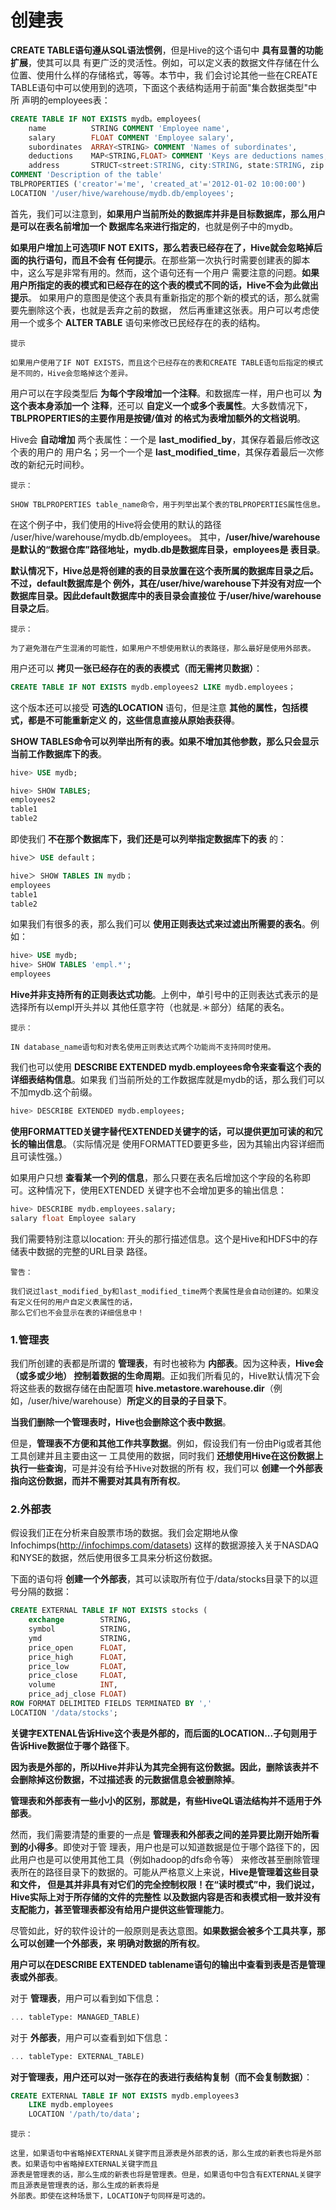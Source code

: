 创建表
================================================================================
**CREATE TABLE语句遵从SQL语法惯例**，但是Hive的这个语句中 **具有显蓍的功能扩展**，使其可以具
有更广泛的灵活性。例如，可以定义表的数据文件存储在什么位置、使用什么样的存储格式，等等。本节中，我
们会讨论其他一些在CREATE TABLE语句中可以使用到的选项，下面这个表结构适用于前面"集合数据类型"中所
声明的employees表：
```sql
CREATE TABLE IF NOT EXISTS mydb。employees(
    name          STRING COMMENT 'Employee name',
    salary        FLOAT COMMENT 'Employee salary',
    subordinates  ARRAY<STRING> COMMENT 'Names of subordinates',
    deductions    MAP<STRING,FLOAT> COMMENT 'Keys are deductions names, values are precentages',
    address       STRUCT<street:STRING, city:STRING, state:STRING, zip:INT> COMMENT 'Home address')
COMMENT 'Description of the table'
TBLPROPERTIES ('creator'='me', 'created_at'='2012-01-02 10:00:00')
LOCATION '/user/hive/warehouse/mydb.db/employees';
```
首先，我们可以注意到，**如果用户当前所处的数据库并非是目标数据库，那么用户是可以在表名前增加一个
数据库名来进行指定的**，也就是例子中的mydb。

**如果用户增加上可选项IF NOT EXITS，那么若表已经存在了，Hive就会忽略掉后面的执行语句，而且不会有
任何提示**。在那些第一次执行时需要创建表的脚本中，这么写是非常有用的。然而，这个语句还有一个用户
需要注意的问题。**如果用户所指定的表的模式和已经存在的这个表的模式不同的话，Hive不会为此做出提示**。
如果用户的意图是使这个表具有重新指定的那个新的模式的话，那么就需要先删除这个表，也就是丢弃之前的数据，
然后再重建这张表。用户可以考虑使用一个或多个 **ALTER TABLE** 语句来修改已民经存在的表的结构。
```
提示

如果用户使用了IF NOT EXISTS，而且这个已经存在的表和CREATE TABLE语句后指定的模式是不同的，Hive会忽略掉这个差异。
```
用户可以在字段类型后 **为每个字段增加一个注释**。和数据库一样，用户也可以 **为这个表本身添加一个
注释**，还可以 **自定义一个或多个表属性**。大多数情况下，**TBLPROPERTIES的主要作用是按键/值对
的格式为表增加额外的文档说明**。

Hive会 **自动增加** 两个表属性：一个是 **last_modified_by**，其保存着最后修改这个表的用户的
用户名；另一个一个是 **last_modified_time**，其保存着最后一次修改的新纪元时间秒。
```
提示：

SHOW TBLPROPERTIES table_name命令，用于列举出某个表的TBLPROPERTIES属性信息。
```
在这个例子中，我们使用的Hive将会使用的默认的路径 /user/hive/warehouse/mydb.db/employees。
其中，**/user/hive/warehouse是默认的“数据仓库”路径地址，mydb.db是数据库目录，employees是
表目录**。

**默认情况下，Hive总是将创建的表的目录放置在这个表所属的数据库目录之后。不过，default数据库是个
例外，其在/user/hive/warehouse下并没有对应一个数据库目录。因此default数据库中的表目录会直接位
于/user/hive/warehouse目录之后**。
```
提示：

为了避免潜在产生混淆的可能性，如果用户不想使用默认的表路径，那么最好是使用外部表。
```
用户还可以 **拷贝一张已经存在的表的表模式（而无需拷贝数据）**：
```sql  
CREATE TABLE IF NOT EXISTS mydb.employees2 LIKE mydb.employees；
```
这个版本还可以接受 **可选的LOCATION** 语句，但是注意 **其他的属性，包括模式，都是不可能重新定义
的，这些信息直接从原始表获得**。

**SHOW TABLES命令可以列举出所有的表。如果不增加其他参数，那么只会显示当前工作数据库下的表**。
```sql
hive> USE mydb;

hive> SHOW TABLES;
employees2
table1
table2
```
即使我们 **不在那个数据库下，我们还是可以列举指定数据库下的表** 的：
```sql
hive＞ USE default；

hive＞ SHOW TABLES IN mydb；
employees
table1
table2
```
如果我们有很多的表，那么我们可以 **使用正则表达式来过滤出所需要的表名**。例如：
```sql
hive> USE mydb;
hive> SHOW TABLES 'empl.*';
employees
```
**Hive并非支持所有的正则表达式功能**。上例中，单引号中的正则表达式表示的是选择所有以empl开头并以
其他任意字符（也就是.＊部分）结尾的表名。
```
提示：

IN database_name语句和对表名使用正则表达式两个功能尚不支持同时使用。
```
我们也可以使用 **DESCRIBE EXTENDED mydb.employees命令来查看这个表的详细表结构信息**。如果我
们当前所处的工作数据库就是mydb的话，那么我们可以不加mydb.这个前缀。
```sql
hive> DESCRIBE EXTENDED mydb.employees;
```
**使用FORMATTED关键字替代EXTENDED关键字的话，可以提供更加可读的和冗长的输出信息**。（实际情况是
使用FORMATTED要更多些，因为其输出内容详细而且可读性强。）

如果用户只想 **查看某一个列的信息**，那么只要在表名后增加这个字段的名称即可。这种情况下，使用EXTENDED
关键字也不会增加更多的输出信息：
```sql
hive> DESCRIBE mydb.employees.salary;
salary float Employee salary
```
我们需要特别注意以location: 开头的那行描述信息。这个是Hive和HDFS中的存储表中数据的完整的URL目录
路径。
```
警告：

我们说过last_modified_by和last_modified_time两个表属性是会自动创建的。如果没有定义任何的用户自定义表属性的话，
那么它们也不会显示在表的详细信息中！
```

### 1.管理表
我们所创建的表都是所谓的 **管理表**，有时也被称为 **内部表**。因为这种表，**Hive会（或多或少地）
控制着数据的生命周期**。正如我们所看见的，Hive默认情况下会将这些表的数据存储在由配置项
**hive.metastore.warehouse.dir**（例如，/user/hive/warehouse）**所定义的目录的子目录下**。

**当我们删除一个管理表时，Hive也会删除这个表中数据**。

但是，**管理表不方便和其他工作共享数据**。例如，假设我们有一份由Pig或者其他工具创建并且主要由这一
工具使用的数据，同时我们 **还想使用Hive在这份数据上执行一些查询**，可是并没有给予Hive对数据的所有
权，我们可以 **创建一个外部表指向这份数据，而并不需要对其具有所有权**。

### 2.外部表
假设我们正在分析来自股票市场的数据。我们会定期地从像Infochimps(http://infochimps.com/datasets)
这样的数据源接入关于NASDAQ和NYSE的数据，然后使用很多工具来分析这份数据。

下面的语句将 **创建一个外部表**，其可以读取所有位于/data/stocks目录下的以逗号分隔的数据：
```sql
CREATE EXTERNAL TABLE IF NOT EXISTS stocks (
    exchange        STRING,
    symbol          STRING,
    ymd             STRING,
    price_open      FLOAT,
    price_high      FLOAT,
    price_low       FLOAT,
    price_close     FLOAT,
    volume          INT,
    price_adj_close FLOAT)
ROW FORMAT DELIMITED FIELDS TERMINATED BY ','
LOCATION '/data/stocks';
```  
**关键字EXTENAL告诉Hive这个表是外部的，而后面的LOCATION...子句则用于告诉Hive数据位于哪个路径下**。

**因为表是外部的，所以Hive并非认为其完全拥有这份数据。因此，删除该表并不会删除掉这份数据，不过描述表
的元数据信息会被删除掉**。

**管理表和外部表有一些小小的区别，那就是，有些HiveQL语法结构并不适用于外部表**。

然而，我们需要清楚的重要的一点是 **管理表和外部表之间的差异要比刚开始所看到的小得多**。即使对于管
理表，用户也是可以知道数据是位于哪个路径下的，因此用户也是可以使用其他工具（例如hadoop的dfs命令等）
来修改甚至删除管理表所在的路径目录下的数据的。可能从严格意义上来说，**Hive是管理着这些目录和文件，
但是其并非具有对它们的完全控制权限！在“读时模式”中，我们说过，Hive实际上对于所存储的文件的完整性
以及数据内容是否和表模式相一致并没有支配能力，甚至管理表都没有给用户提供这些管理能力**。

尽管如此，好的软件设计的一般原则是表达意图。**如果数据会被多个工具共享，那么可以创建一个外部表，来
明确对数据的所有权**。

**用户可以在DESCRIBE EXTENDED tablename语句的输出中查看到表是否是管理表或外部表**。

对于 **管理表**，用户可以看到如下信息：
```sql
... tableType: MANAGED_TABLE)
```
对于 **外部表**，用户可以查看到如下信息：
```sql
... tableType: EXTERNAL_TABLE)
```

**对于管理表，用户还可以对一张存在的表进行表结构复制（而不会复制数据）**：
```sql
CREATE EXTERNAL TABLE IF NOT EXISTS mydb.employees3
    LIKE mydb.employees
    LOCATION '/path/to/data';
```
```
提示：

这里，如果语句中省略掉EXTERNAL关键字而且源表是外部表的话，那么生成的新表也将是外部表。如果语句中省略掉EXTERNAL关键字而且
源表是管理表的话，那么生成的新表也将是管理表。但是，如果语句中包含有EXTERNAL关键字而且源表是管理表的话，那么生成的新表将是
外部表。即使在这种场景下，LOCATION子句同样是可选的。
```
